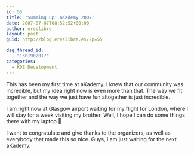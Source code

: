 ```yaml
---
id: 55
title: 'Summing up: aKademy 2007'
date: 2007-07-07T08:52:52+00:00
author: ereslibre
layout: post
guid: http://blog.ereslibre.es/?p=55

dsq_thread_id:
  - "1301902017"
categories:
  - KDE Development
---
```

This has been my first time at aKademy. I knew that our community was incredible, but my idea right now is even more than that. The way we fit together and the way we just have fun altogether is just incredible.

I am right now at Glasgow airport waiting for my flight for London, where I will stay for a week visiting my brother. Well, I hope I can do some things there with my laptop 🙂

I want to congratulate and give thanks to the organizers, as well as everybody that made this so nice. Guys, I am just waiting for the next aKademy.
